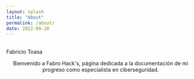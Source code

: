 ```yaml
---
layout: splash
title: "About"
permalink: /about/
date: 2022-09-20
---
```

<br>
Fabricio Toasa
<br>

<p align="center">Bienvenido a Fabro Hack's, página dedicada a la documentación de mi progreso como especialista en ciberseguridad.</p>
